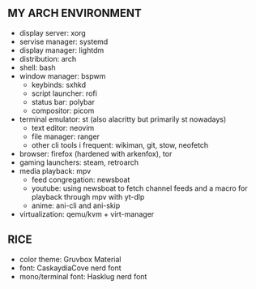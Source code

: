 ## MY ARCH ENVIRONMENT
- display server: xorg
- servise manager: systemd
- display manager: lightdm
- distribution: arch
- shell: bash
- window manager: bspwm 
    - keybinds: sxhkd
    - script launcher: rofi
    - status bar: polybar
    - compositor: picom
- terminal emulator: st (also alacritty but primarily st nowadays)
    - text editor: neovim 
    - file manager: ranger
    - other cli tools i frequent: wikiman, git, stow, neofetch
- browser: firefox (hardened with arkenfox), tor 
- gaming launchers: steam, retroarch
- media playback: mpv
    - feed congregation: newsboat
    - youtube: using newsboat to fetch channel feeds and a macro for playback through mpv with yt-dlp
    - anime: ani-cli and ani-skip
- virtualization: qemu/kvm + virt-manager

## RICE
- color theme: Gruvbox Material
- font: CaskaydiaCove nerd font
- mono/terminal font: Hasklug nerd font
